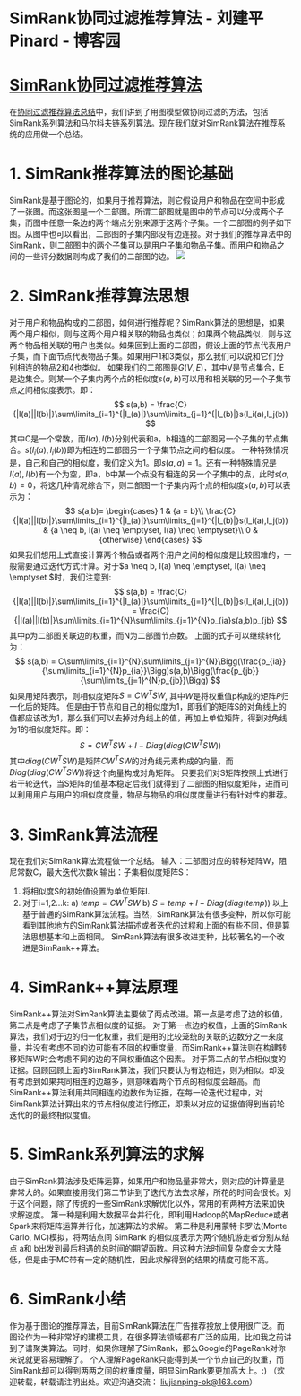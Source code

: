 
# SimRank协同过滤推荐算法 - 刘建平Pinard - 博客园






# [SimRank协同过滤推荐算法](https://www.cnblogs.com/pinard/p/6362647.html)
在[协同过滤推荐算法总结](http://www.cnblogs.com/pinard/p/6349233.html)中，我们讲到了用图模型做协同过滤的方法，包括SimRank系列算法和马尔科夫链系列算法。现在我们就对SimRank算法在推荐系统的应用做一个总结。
# 1. SimRank推荐算法的图论基础
SimRank是基于图论的，如果用于推荐算法，则它假设用户和物品在空间中形成了一张图。而这张图是一个二部图。所谓二部图就是图中的节点可以分成两个子集，而图中任意一条边的两个端点分别来源于这两个子集。一个二部图的例子如下图。从图中也可以看出，二部图的子集内部没有边连接。对于我们的推荐算法中的SimRank，则二部图中的两个子集可以是用户子集和物品子集。而用户和物品之间的一些评分数据则构成了我们的二部图的边。
![](https://images2015.cnblogs.com/blog/1042406/201702/1042406-20170203143719214-369021408.jpg)
# 2. SimRank推荐算法思想
对于用户和物品构成的二部图，如何进行推荐呢？SimRank算法的思想是，如果两个用户相似，则与这两个用户相关联的物品也类似；如果两个物品类似，则与这两个物品相关联的用户也类似。如果回到上面的二部图，假设上面的节点代表用户子集，而下面节点代表物品子集。如果用户1和3类似，那么我们可以说和它们分别相连的物品2和4也类似。
如果我们的二部图是$G(V,E)$，其中V是节点集合，E是边集合。则某一个子集内两个点的相似度$s(a,b)$可以用和相关联的另一个子集节点之间相似度表示。即：
$$
s(a,b) = \frac{C}{|I(a)||I(b)|}\sum\limits_{i=1}^{|I_(a)|}\sum\limits_{j=1}^{|I_(b)|}s(I_i(a),I_j(b))
$$
其中C是一个常数，而$I(a),I(b)$分别代表和a，b相连的二部图另一个子集的节点集合。$s(I_i(a),I_i(b))$即为相连的二部图另一个子集节点之间的相似度。
一种特殊情况是，自己和自己的相似度，我们定义为1。即$s(a,a) =1$。还有一种特殊情况是$I(a),I(b)$有一个为空，即a，b中某一个点没有相连的另一个子集中的点，此时$s(a,b) =0$，将这几种情况综合下，则二部图一个子集内两个点的相似度$s(a,b)$可以表示为：
$$
s(a,b)=
\begin{cases}
1 & {a = b}\\
\frac{C}{|I(a)||I(b)|}\sum\limits_{i=1}^{|I_(a)|}\sum\limits_{j=1}^{|I_(b)|}s(I_i(a),I_j(b)) & {a \neq b, I(a) \neq \emptyset, I(a) \neq \emptyset}\\ 0 & {otherwise} \end{cases}
$$
如果我们想用上式直接计算两个物品或者两个用户之间的相似度是比较困难的，一般需要通过迭代方式计算。对于$a \neq b, I(a) \neq \emptyset, I(a) \neq \emptyset $时，我们注意到:
$$
s(a,b) = \frac{C}{|I(a)||I(b)|}\sum\limits_{i=1}^{|I_(a)|}\sum\limits_{j=1}^{|I_(b)|}s(I_i(a),I_j(b)) = \frac{C}{|I(a)||I(b)|}\sum\limits_{i=1}^{N}\sum\limits_{j=1}^{N}p_{ia}s(a,b)p_{jb}
$$
其中p为二部图关联边的权重，而N为二部图节点数。
上面的式子可以继续转化为：
$$
s(a,b) = C\sum\limits_{i=1}^{N}\sum\limits_{j=1}^{N}\Bigg(\frac{p_{ia}}{\sum\limits_{i=1}^{N}p_{ia}}\Bigg)s(a,b)\Bigg(\frac{p_{jb}}{\sum\limits_{j=1}^{N}p_{jb}}\Bigg)
$$
如果用矩阵表示，则相似度矩阵$S = CW^TSW$, 其中$W$是将权重值p构成的矩阵$P$归一化后的矩阵。
但是由于节点和自己的相似度为1，即我们的矩阵S的对角线上的值都应该改为1，那么我们可以去掉对角线上的值，再加上单位矩阵，得到对角线为1的相似度矩阵。即：
$$
S = CW^TSW + I - Diag(diag(CW^TSW))
$$
其中$diag(CW^TSW)$是矩阵$CW^TSW$的对角线元素构成的向量，而$Diag(diag(CW^TSW))$将这个向量构成对角矩阵。
只要我们对S矩阵按照上式进行若干轮迭代，当S矩阵的值基本稳定后我们就得到了二部图的相似度矩阵，进而可以利用用户与用户的相似度度量，物品与物品的相似度度量进行有针对性的推荐。
# 3. SimRank算法流程
现在我们对SimRank算法流程做一个总结。
输入：二部图对应的转移矩阵W，阻尼常数C，最大迭代次数k
输出：子集相似度矩阵S：
1) 将相似度S的初始值设置为单位矩阵I.
2) 对于i=1,2...k:
a) $temp = CW^TSW$
b) $S = temp + I - Diag(diag(temp))$
以上基于普通的SimRank算法流程。当然，SimRank算法有很多变种，所以你可能看到其他地方的SimRank算法描述或者迭代的过程和上面的有些不同，但是算法思想基本和上面相同。
SimRank算法有很多改进变种，比较著名的一个改进是SimRank++算法。
# 4. SimRank++算法原理
SimRank++算法对SimRank算法主要做了两点改进。第一点是考虑了边的权值，第二点是考虑了子集节点相似度的证据。
对于第一点边的权值，上面的SimRank算法，我们对于边的归一化权重，我们是用的比较笼统的关联的边数分之一来度量，并没有考虑不同的边可能有不同的权重度量，而SimRank++算法则在构建转移矩阵W时会考虑不同的边的不同权重值这个因素。
对于第二点的节点相似度的证据。回顾回顾上面的SimRank算法，我们只要认为有边相连，则为相似。却没有考虑到如果共同相连的边越多，则意味着两个节点的相似度会越高。而SimRank++算法利用共同相连的边数作为证据，在每一轮迭代过程中，对SimRank算法计算出来的节点相似度进行修正，即乘以对应的证据值得到当前轮迭代的的最终相似度值。
# 5. SimRank系列算法的求解
由于SimRank算法涉及矩阵运算，如果用户和物品量非常大，则对应的计算量是非常大的。如果直接用我们第二节讲到了迭代方法去求解，所花的时间会很长。对于这个问题，除了传统的一些SimRank求解优化以外，常用的有两种方法来加快求解速度。
第一种是利用大数据平台并行化，即利用Hadoop的MapReduce或者Spark来将矩阵运算并行化，加速算法的求解。
第二种是利用蒙特卡罗法(Monte Carlo, MC)模拟，将两结点间 SimRank 的相似度表示为两个随机游走者分别从结点 a和 b出发到最后相遇的总时间的期望函数。用这种方法时间复杂度会大大降低，但是由于MC带有一定的随机性，因此求解得到的结果的精度可能不高。
# 6. SimRank小结
作为基于图论的推荐算法，目前SimRank算法在广告推荐投放上使用很广泛。而图论作为一种非常好的建模工具，在很多算法领域都有广泛的应用，比如我之前讲到了谱聚类算法。同时，如果你理解了SimRank，那么Google的PageRank对你来说就更容易理解了。
个人理解PageRank只能得到某一个节点自己的权重，而SimRank却可以得到两两之间的权重度量，明显SimRank要更加高大上。:)
（欢迎转载，转载请注明出处。欢迎沟通交流： liujianping-ok@163.com）





